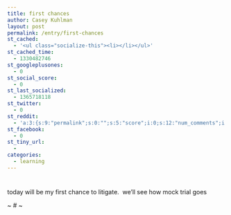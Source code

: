 ```yaml
---
title: first chances
author: Casey Kuhlman
layout: post
permalink: /entry/first-chances
st_cached:
  - '<ul class="socialize-this"><li></li></ul>'
st_cached_time:
  - 1330482746
st_googleplusones:
  - 0
st_social_score:
  - 0
st_last_socialized:
  - 1365718118
st_twitter:
  - 0
st_reddit:
  - 'a:3:{s:9:"permalink";s:0:"";s:5:"score";i:0;s:12:"num_comments";i:0;}'
st_facebook:
  - 0
st_tiny_url:
  - 
categories:
  - learning
---
```

# 

today will be my first chance to litigate.  we’ll see how mock trial goes

~ # ~
